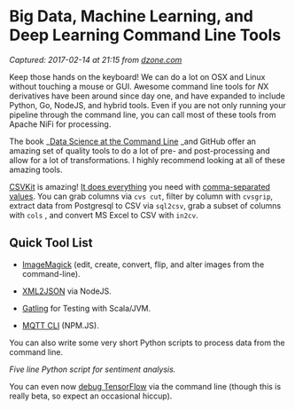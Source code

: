 # Big Data, Machine Learning, and Deep Learning Command Line Tools

_Captured: 2017-02-14 at 21:15 from [dzone.com](https://dzone.com/articles/big-data-ml-dl-command-line-tools?edition=268944&utm_source=Daily%20Digest&utm_medium=email&utm_campaign=dd%202017-02-14)_

Keep those hands on the keyboard! We can do a lot on OSX and Linux without touching a mouse or GUI. Awesome command line tools for *N*X derivatives have been around since day one, and have expanded to include Python, Go, NodeJS, and hybrid tools. Even if you are not only running your pipeline through the command line, you can call most of these tools from Apache NiFi for processing.

The book _[Data Science at the Command Line](http://datascienceatthecommandline.com/#tools) _and GitHub offer an amazing set of quality tools to do a lot of pre- and post-processing and allow for a lot of transformations. I highly recommend looking at all of these amazing tools.

[CSVKit](http://csvkit.readthedocs.io/en/749/) is amazing! [It does everything](https://github.com/wireservice/csvkit) you need with [comma-separated values](http://csvkit.readthedocs.org/). You can grab columns via `cvs cut`, filter by column with `cvsgrip`, extract data from Postgresql to CSV via `sql2csv`, grab a subset of columns with `cols` , and convert MS Excel to CSV with `in2cv`.

## **Quick Tool List**

  * [ImageMagick](http://www.imagemagick.org/script/command-line-processing.php) (edit, create, convert, flip, and alter images from the command-line).

  * [XML2JSON](https://github.com/Inist-CNRS/node-xml2json-command) via NodeJS.

  * [Gatling](http://gatling.io/#/resources/download) for Testing with Scala/JVM.

  * [MQTT CLI](https://www.npmjs.com/package/mqtt-cli) (NPM.JS).

You can also write some very short Python scripts to process data from the command line.

_Five line Python script for sentiment analysis._

You can even now [debug TensorFlow](https://www.tensorflow.org/versions/r1.0/how_tos/debugger/) via the command line (though this is really beta, so expect an occasional hiccup).
